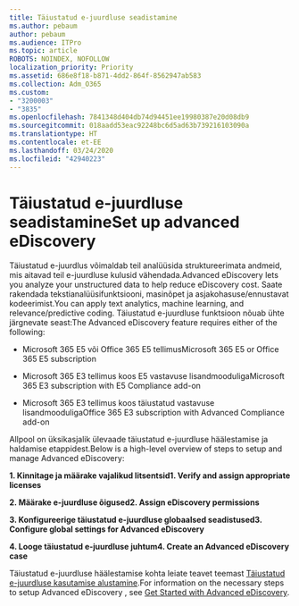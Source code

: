 ```yaml
---
title: Täiustatud e-juurdluse seadistamine
ms.author: pebaum
author: pebaum
ms.audience: ITPro
ms.topic: article
ROBOTS: NOINDEX, NOFOLLOW
localization_priority: Priority
ms.assetid: 686e8f18-b871-4dd2-864f-8562947ab583
ms.collection: Adm_O365
ms.custom:
- "3200003"
- "3835"
ms.openlocfilehash: 7841348d404db74d94451ee19980387e20d08db9
ms.sourcegitcommit: 018aadd53eac92248bc6d5ad63b739216103090a
ms.translationtype: HT
ms.contentlocale: et-EE
ms.lasthandoff: 03/24/2020
ms.locfileid: "42940223"
---
```

# <a name="set-up-advanced-ediscovery"></a><span data-ttu-id="8177a-102">Täiustatud e-juurdluse seadistamine</span><span class="sxs-lookup"><span data-stu-id="8177a-102">Set up advanced eDiscovery</span></span>

<span data-ttu-id="8177a-103">Täiustatud e-juurdlus võimaldab teil analüüsida struktureerimata andmeid, mis aitavad teil e-juurdluse kulusid vähendada.</span><span class="sxs-lookup"><span data-stu-id="8177a-103">Advanced eDiscovery lets you analyze your unstructured data to help reduce eDiscovery cost.</span></span> <span data-ttu-id="8177a-104">Saate rakendada tekstianalüüsifunktsiooni, masinõpet ja asjakohasuse/ennustavat kodeerimist.</span><span class="sxs-lookup"><span data-stu-id="8177a-104">You can apply text analytics, machine learning, and relevance/predictive coding.</span></span>  <span data-ttu-id="8177a-105">Täiustatud e-juurdluse funktsioon nõuab ühte järgnevate seast:</span><span class="sxs-lookup"><span data-stu-id="8177a-105">The Advanced eDiscovery feature requires either of the following:</span></span>

- <span data-ttu-id="8177a-106">Microsoft 365 E5 või Office 365 E5 tellimus</span><span class="sxs-lookup"><span data-stu-id="8177a-106">Microsoft 365 E5 or Office 365 E5 subscription</span></span>

- <span data-ttu-id="8177a-107">Microsoft 365 E3 tellimus koos E5 vastavuse lisandmooduliga</span><span class="sxs-lookup"><span data-stu-id="8177a-107">Microsoft 365 E3 subscription with E5 Compliance add-on</span></span>

- <span data-ttu-id="8177a-108">Microsoft 365 E3 tellimus koos täiustatud vastavuse lisandmooduliga</span><span class="sxs-lookup"><span data-stu-id="8177a-108">Office 365 E3 subscription with Advanced Compliance add-on</span></span>

<span data-ttu-id="8177a-109">Allpool on üksikasjalik ülevaade täiustatud e-juurdluse häälestamise ja haldamise etappidest.</span><span class="sxs-lookup"><span data-stu-id="8177a-109">Below is a high-level overview of steps to setup and manage Advanced eDiscovery:</span></span>

<span data-ttu-id="8177a-110">**1. Kinnitage ja määrake vajalikud litsentsid**</span><span class="sxs-lookup"><span data-stu-id="8177a-110">**1. Verify and assign appropriate licenses**</span></span>

<span data-ttu-id="8177a-111">**2. Määrake e-juurdluse õigused**</span><span class="sxs-lookup"><span data-stu-id="8177a-111">**2. Assign eDiscovery permissions**</span></span>

<span data-ttu-id="8177a-112">**3. Konfigureerige täiustatud e-juurdluse globaalsed seadistused**</span><span class="sxs-lookup"><span data-stu-id="8177a-112">**3. Configure global settings for Advanced eDiscovery**</span></span>

<span data-ttu-id="8177a-113">**4. Looge täiustatud e-juurdluse juhtum**</span><span class="sxs-lookup"><span data-stu-id="8177a-113">**4. Create an Advanced eDiscovery case**</span></span>

<span data-ttu-id="8177a-114">Täiustatud e-juurdluse häälestamise kohta leiate teavet teemast [Täiustatud e-juurdluse kasutamise alustamine](https://docs.microsoft.com/microsoft-365/compliance/get-started-with-advanced-ediscovery?view=o365-worldwide).</span><span class="sxs-lookup"><span data-stu-id="8177a-114">For information on the necessary steps to setup Advanced eDiscovery , see  [Get Started with Advanced eDiscovery](https://docs.microsoft.com/microsoft-365/compliance/get-started-with-advanced-ediscovery?view=o365-worldwide).</span></span>
